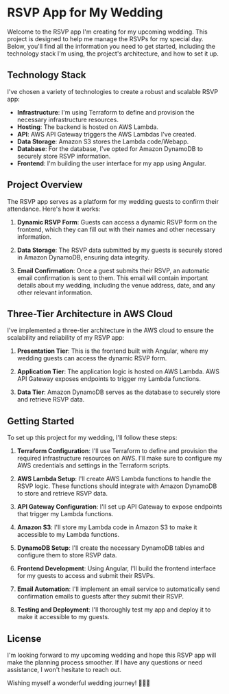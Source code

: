 # RSVP App for My Wedding

Welcome to the RSVP app I'm creating for my upcoming wedding. This project is designed to help me manage the RSVPs for my special day. Below, you'll find all the information you need to get started, including the technology stack I'm using, the project's architecture, and how to set it up.

## Technology Stack

I've chosen a variety of technologies to create a robust and scalable RSVP app:

- **Infrastructure**: I'm using Terraform to define and provision the necessary infrastructure resources.
- **Hosting**: The backend is hosted on AWS Lambda.
- **API**: AWS API Gateway triggers the AWS Lambdas I've created.
- **Data Storage**: Amazon S3 stores the Lambda code/Webapp.
- **Database**: For the database, I've opted for Amazon DynamoDB to securely store RSVP information.
- **Frontend**: I'm building the user interface for my app using Angular.

## Project Overview

The RSVP app serves as a platform for my wedding guests to confirm their attendance. Here's how it works:

1. **Dynamic RSVP Form**: Guests can access a dynamic RSVP form on the frontend, which they can fill out with their names and other necessary information.

2. **Data Storage**: The RSVP data submitted by my guests is securely stored in Amazon DynamoDB, ensuring data integrity.

3. **Email Confirmation**: Once a guest submits their RSVP, an automatic email confirmation is sent to them. This email will contain important details about my wedding, including the venue address, date, and any other relevant information.

## Three-Tier Architecture in AWS Cloud

I've implemented a three-tier architecture in the AWS cloud to ensure the scalability and reliability of my RSVP app:

1. **Presentation Tier**: This is the frontend built with Angular, where my wedding guests can access the dynamic RSVP form.

2. **Application Tier**: The application logic is hosted on AWS Lambda. AWS API Gateway exposes endpoints to trigger my Lambda functions.

3. **Data Tier**: Amazon DynamoDB serves as the database to securely store and retrieve RSVP data.

## Getting Started

To set up this project for my wedding, I'll follow these steps:

1. **Terraform Configuration**: I'll use Terraform to define and provision the required infrastructure resources on AWS. I'll make sure to configure my AWS credentials and settings in the Terraform scripts.

2. **AWS Lambda Setup**: I'll create AWS Lambda functions to handle the RSVP logic. These functions should integrate with Amazon DynamoDB to store and retrieve RSVP data.

3. **API Gateway Configuration**: I'll set up API Gateway to expose endpoints that trigger my Lambda functions.

4. **Amazon S3**: I'll store my Lambda code in Amazon S3 to make it accessible to my Lambda functions.

5. **DynamoDB Setup**: I'll create the necessary DynamoDB tables and configure them to store RSVP data.

6. **Frontend Development**: Using Angular, I'll build the frontend interface for my guests to access and submit their RSVPs.

7. **Email Automation**: I'll implement an email service to automatically send confirmation emails to guests after they submit their RSVP.

8. **Testing and Deployment**: I'll thoroughly test my app and deploy it to make it accessible to my guests.

## License

I'm looking forward to my upcoming wedding and hope this RSVP app will make the planning process smoother. If I have any questions or need assistance, I won't hesitate to reach out.

Wishing myself a wonderful wedding journey! 🎉👰🤵
